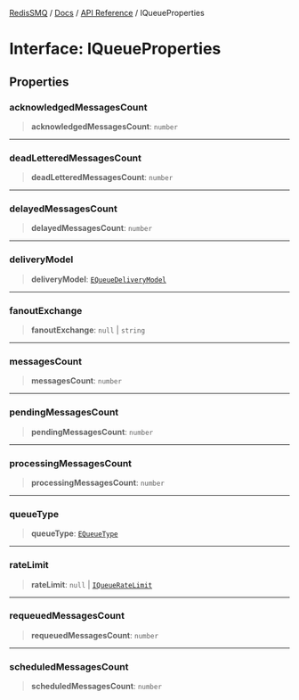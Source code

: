 [RedisSMQ](../../../README.md) / [Docs](../../README.md) / [API Reference](../README.md) / IQueueProperties

# Interface: IQueueProperties

## Properties

### acknowledgedMessagesCount

> **acknowledgedMessagesCount**: `number`

***

### deadLetteredMessagesCount

> **deadLetteredMessagesCount**: `number`

***

### delayedMessagesCount

> **delayedMessagesCount**: `number`

***

### deliveryModel

> **deliveryModel**: [`EQueueDeliveryModel`](../enumerations/EQueueDeliveryModel.md)

***

### fanoutExchange

> **fanoutExchange**: `null` \| `string`

***

### messagesCount

> **messagesCount**: `number`

***

### pendingMessagesCount

> **pendingMessagesCount**: `number`

***

### processingMessagesCount

> **processingMessagesCount**: `number`

***

### queueType

> **queueType**: [`EQueueType`](../enumerations/EQueueType.md)

***

### rateLimit

> **rateLimit**: `null` \| [`IQueueRateLimit`](IQueueRateLimit.md)

***

### requeuedMessagesCount

> **requeuedMessagesCount**: `number`

***

### scheduledMessagesCount

> **scheduledMessagesCount**: `number`
